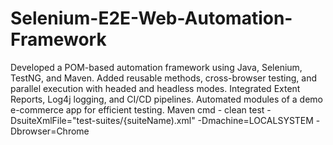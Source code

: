 # Selenium-E2E-Web-Automation-Framework
Developed a POM-based automation framework using Java, Selenium, TestNG, and Maven. Added reusable methods, cross-browser testing, and parallel execution with headed and headless modes. Integrated Extent Reports, Log4j logging, and CI/CD pipelines. Automated modules of a demo e-commerce app for efficient testing. 
Maven cmd - clean test -DsuiteXmlFile="test-suites/{suiteName).xml" -Dmachine=LOCALSYSTEM -Dbrowser=Chrome
